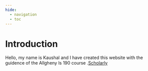 ```yaml
---
hide:
  - navigation
  - toc
---
```


# Introduction

Hello, my name is Kaushal and I have created this website with the guidence of the Allgheny ls 190 course .[Scholarly](https://scholarly.co/ )